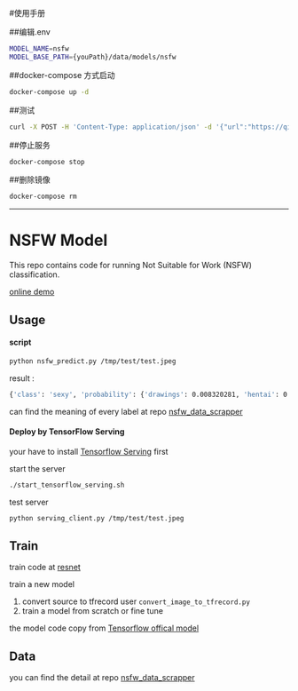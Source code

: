 #使用手册

##编辑.env
```bash
MODEL_NAME=nsfw
MODEL_BASE_PATH={youPath}/data/models/nsfw
```


##docker-compose 方式启动
```bash
docker-compose up -d
```
##测试
```bash
curl -X POST -H 'Content-Type: application/json' -d '{"url":"https://qiniu.gongxueyun.com/upload/04a01ddfea80a171c152215f29212f59.jpg@wh256"}'  "http://127.0.0.1:8888/nsfw"
```
##停止服务
```bash
docker-compose stop
```
##删除镜像
```bash
docker-compose rm
```



----
# NSFW Model

This repo contains code for running Not Suitable for Work (NSFW) classification.

[online demo](http://ai.midday.me/)

## Usage

#### script 

```bash
python nsfw_predict.py /tmp/test/test.jpeg
```

result : 
```bash
{'class': 'sexy', 'probability': {'drawings': 0.008320281, 'hentai': 0.0011919827, 'neutral': 0.13077603, 'porn': 0.13146976, 'sexy': 0.72824186}}
```

can find the meaning of every label at repo [nsfw_data_scrapper](https://github.com/alexkimxyz/nsfw_data_scrapper)

#### Deploy by TensorFlow Serving

your have to install [Tensorflow Serving](https://www.tensorflow.org/serving/) first

start the server
```bash
./start_tensorflow_serving.sh
```

test server
```bash
python serving_client.py /tmp/test/test.jpeg
```


## Train

train code at [resnet](./resnet)

train a new model

1. convert source to tfrecord user ```convert_image_to_tfrecord.py```
2. train a model from scratch or fine tune

the model code copy from [Tensorflow offical model](https://github.com/tensorflow/models/tree/master/official/resnet)


## Data

you can find the detail at repo [nsfw_data_scrapper](https://github.com/alexkimxyz/nsfw_data_scrapper)




 
